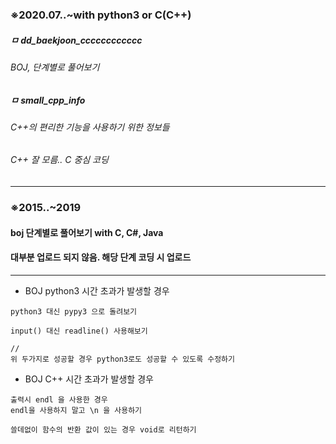 ### ※2020.07..~with python3 or C(C++)
##### ㅁ dd_baekjoon_cccccccccccc
###### BOJ, 단계별로 풀어보기

##### ㅁ small_cpp_info
###### C++의 편리한 기능을 사용하기 위한 정보들
###### C++ 잘 모름.. C 중심 코딩

*************************************************************************

### ※2015..~2019
#### boj 단계별로 풀어보기 with C, C#, Java
#### 대부분 업로드 되지 않음. 해당 단계 코딩 시 업로드

*************************************************************************


* BOJ python3 시간 초과가 발생할 경우
```
python3 대신 pypy3 으로 돌려보기

input() 대신 readline() 사용해보기

//
위 두가지로 성공할 경우 python3로도 성공할 수 있도록 수정하기
```

* BOJ C++ 시간 초과가 발생할 경우
```
출력시 endl 을 사용한 경우
endl을 사용하지 말고 \n 을 사용하기

쓸데없이 함수의 반환 값이 있는 경우 void로 리턴하기
```